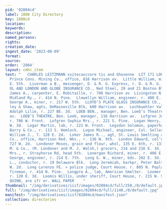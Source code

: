 ```yaml
---
pid: '02804cd'
label: 1888 City Directory
key: 1888cd
location: 
keywords: 
description: 
named_persons: 
rights: 
creation_date: 
ingest_date: '2023-08-09'
format: 
source: 
order: '2804'
layout: cmhc_item
text: "   CHARLES LEITZMANN xsitecavccore tis and Ghosenne  LIT 171 LOO     Little
  Prince Cons. Mining Co., office, 816 Harrison av.  Little William, miner, r. 512
  E. 5th.  Liverman a B., messenger, D. & R. G. Express, r. D. & R. G. De  LIVER.
  OL AND LONDON AND GLOBE INSURANCE CO., Ned Steel, 20 and 21 Boston Blk.  Livingston
  James A., carpenter, E. Robitaille, r. 708 Harrison av  Livingston N. W., fireman,
  Midland Ry., r. 414 N. Pine.  Llewellyn William, engineer, r. 400 E. 6th.  Lloyd
  George A., miner, r. 217 W. 5th.  LLOYD’S PLATE GLASS INSURANCE CO., New York, Stick-
  ley & Shaw, agts, DeMaineville Blk, 600 Harrison av.  Lochbuehler Valentine, butcher,
  Adolph Lilie, r. 227 BE. 3d.  LOEB BEN., manager, Ben. Loeb’s Theatre, 116 Harrison
  av.  LOEB’S THEATRE, Ben. Loeb, manager, 116 Harrison av.  Lofgren John N., lab,
  r. 706 W. Front.  Lofgren Sophia Mrs., r. 221 S. Pine.  Logan Henry, miner, r. 413
  W. 3d.  Logar Martin, lab, r. 221 W. Front.  Legsdon Solomon, paperhanger, James
  Barry & Co., r. 113 S. Hemlock.  Logue Michael, engineer, Col. Sellers Mine.  Logue
  William J., 7. 128 E. 2d.  Loker James R.., agt, St. Louis Smelting and Refining
  Co., office, Harrison Red. Wks., r. 136 W. 9th.  London Edward, cel’d, miner, r.
  727 W. 2d.  Londoner Moses, grain and flour, whol, 135 E. 6th, r. 133 E. 8th.  -Londoner
  M. & Co., (M. Londoner and M. J. Walsh,) grocers, 214 and 216 E. 3d.  Lonergan Margaret
  Mrs., r. Strayhorse Rd, head 5th.  Lonergan Richard, miner, r. 406 E. 5th.  Long
  George, engineer, r. 214 E. 7th.  Long G. W., miner, bds. 202 E. 3d.  Long Hugh
  L., conductor, r. 19 Delaware Blk.  Long Jeremiah, barkpr, Peter Baltuff, r. 144
  W. 2d.  Long Lorenzo FE. » police judge, Court House. r. 805 N. Poplar.  Long William,
  fireman, r. 414 N. Pine.  Longpre A., lab, American Smelter.  Loomer Timothy D.,
  r. 120 E. 3d.  Loomis Willis, under sheriff, Court House, r. 215 W. 9th.  Je Je
  QUINN, are ifr er. WALL PAPER    "
thumbnail: "/img/derivatives/iiif/images/02804cd/full/250,/0/default.jpg"
full: "/img/derivatives/iiif/images/02804cd/full/1140,/0/default.jpg"
manifest: "/img/derivatives/iiif/02804cd/manifest.json"
collection: directories
---
```

